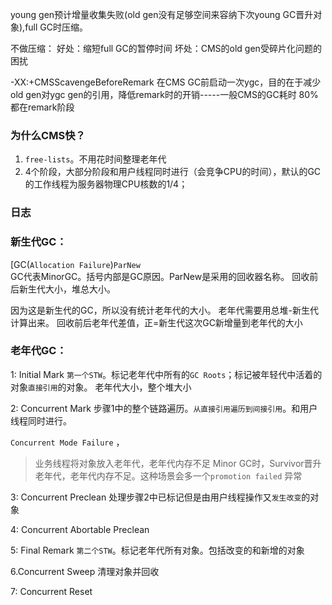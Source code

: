 young gen预计增量收集失败(old gen没有足够空间来容纳下次young GC晋升对象),full GC时压缩。

不做压缩：
好处：缩短full GC的暂停时间
坏处：CMS的old gen受碎片化问题的困扰

-XX:+CMSScavengeBeforeRemark
在CMS GC前启动一次ygc，目的在于减少old gen对ygc gen的引用，降低remark时的开销-----一般CMS的GC耗时 80%都在remark阶段



### 为什么CMS快？
1. `free-lists`。不用花时间整理老年代
2. 4个阶段，大部分阶段和用户线程同时进行（会竞争CPU的时间），默认的GC的工作线程为服务器物理CPU核数的1/4；




### 日志

### 新生代GC：
[GC(`Allocation Failure`)`ParNew`   
GC代表MinorGC。括号内部是GC原因。ParNew是采用的回收器名称。
回收前后新生代大小，堆总大小。

因为这是新生代的GC，所以没有统计老年代的大小。
老年代需要用总堆-新生代计算出来。
回收前后老年代差值，正=新生代这次GC新增量到老年代的大小


### 老年代GC：
1: Initial Mark
`第一个STW`。标记老年代中所有的`GC Roots`；标记被年轻代中活着的对象`直接引用`的对象。
老年代大小，整个堆大小

2: Concurrent Mark
步骤1中的整个链路遍历。`从直接引用遍历到间接引用`。和用户线程同时进行。

`Concurrent Mode Failure` ，
> 业务线程将对象放入老年代，老年代内存不足
> Minor GC时，Survivor晋升老年代，老年代内存不足。这种场景会多一个`promotion failed` 异常

3: Concurrent Preclean
处理步骤2中已标记但是由用户线程操作又`发生改变`的对象

4: Concurrent Abortable Preclean

5: Final Remark
`第二个STW`。标记老年代所有对象。包括改变的和新增的对象

6.Concurrent Sweep
清理对象并回收

7: Concurrent Reset

